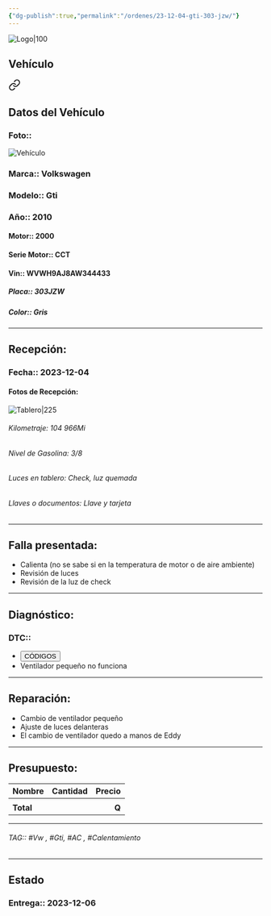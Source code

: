 ```yaml
---
{"dg-publish":true,"permalink":"/ordenes/23-12-04-gti-303-jzw/"}
---
```


![Logo|100](http://drive.google.com/uc?export=view&id=137fl3TIZ0-PU8b-Pt0bsjclwHub_u78G)

## Vehículo

<div class="transclusion internal-embed is-loaded"><a class="markdown-embed-link" href="/vehiculos/volkswagen/golf-gti-303-jzw/#datos-del-vehiculo" aria-label="Open link"><svg xmlns="http://www.w3.org/2000/svg" width="24" height="24" viewBox="0 0 24 24" fill="none" stroke="currentColor" stroke-width="2" stroke-linecap="round" stroke-linejoin="round" class="svg-icon lucide-link"><path d="M10 13a5 5 0 0 0 7.54.54l3-3a5 5 0 0 0-7.07-7.07l-1.72 1.71"></path><path d="M14 11a5 5 0 0 0-7.54-.54l-3 3a5 5 0 0 0 7.07 7.07l1.71-1.71"></path></svg></a><div class="markdown-embed">



## Datos del Vehículo 
### Foto:: 
![Vehículo](http://drive.google.com/uc?export=view&id=1C1wWn8pz8yurX5OzRpw6UtNADdjGguPb)

### Marca:: Volkswagen 
### Modelo:: Gti
### Año:: 2010
#### Motor:: 2000
#### Serie Motor:: CCT
#### Vin:: WVWH9AJ8AW344433
##### Placa:: 303JZW
##### Color:: Gris
---


</div></div>


## Recepción:
### Fecha:: 2023-12-04
#### Fotos de Recepción: 
![Tablero|225](http://drive.google.com/uc?export=view&id=1Qdp8wQTbrysO0aPu7gQU7g_2LoUsgjqE)

###### Kilometraje: 104 966Mi
###### Nivel de Gasolina: 3/8
###### Luces en tablero: Check, luz quemada 
###### Llaves o documentos: Llave y tarjeta 

---

## Falla presentada:
- Calienta (no se sabe si en la temperatura de motor o de aire ambiente)
- Revisión de luces 
- Revisión de la luz de check 


---

## Diagnóstico:
### DTC:: 

- <a href="http"><button class="btn success">CÓDIGOS</button></a>
- Ventilador pequeño no funciona 

---
## Reparación:
- Cambio de ventilador pequeño 
- Ajuste de luces delanteras 
- El cambio de ventilador quedo a manos de Eddy

---

## Presupuesto:

| Nombre    | Cantidad | Precio |
| --------- |:--------:| ------:|
|           |          |        |
| **Total** |          |  **Q** |

---

###### TAG:: #Vw , #Gti, #AC , #Calentamiento 

---

## Estado

### Entrega:: 2023-12-06